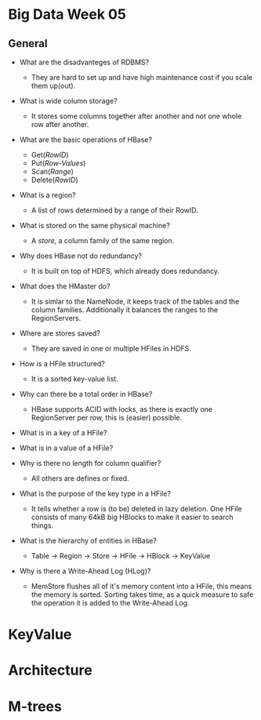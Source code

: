 # Big Data Week 05

## General
- What are the disadvanteges of RDBMS?
	- They are hard to set up and have high maintenance cost if you scale them up(out).
- What is wide column storage?
	- It stores some columns together after another and not one whole row after another.
- What are the basic operations of HBase?
	- Get(*RowID*)
	- Put(*Row-Values*)
	- Scan(*Range*)
	- Delete(*RowID*)
- What is a region?
	- A list of rows determined by a range of their RowID.
- What is stored on the same physical machine?
	- A *store*, a column family of the same region.
- Why does HBase not do redundancy?
	- It is built on top of HDFS, which already does redundancy.
- What does the HMaster do?
	- It is simlar to the NameNode, it keeps track of the tables and the column families. Additionally it balances the ranges to the RegionServers.
- Where are stores saved?
	- They are saved in one or multiple HFiles in HDFS.
- How is a HFile structured?
	- It is a sorted key-value list.
- Why can there be a total order in HBase?
	- HBase supports ACID with locks, as there is exactly one RegionServer per row, this is (easier) possible.
- What is in a key of a HFile?
- What is in a value of a HFile?


- Why is there no length for column qualifier?
	- All others are defines or fixed.
- What is the purpose of the key type in a HFile?
	- It tells whether a row is (to be) deleted in lazy deletion.
One HFile consists of many 64kB big HBlocks to make it easier to search things.
- What is the hierarchy of entities in HBase?
	- Table -> Region -> Store -> HFile -> HBlock -> KeyValue
- Why is there a Write-Ahead Log (HLog)?
	- MemStore flushes all of it's memory content into a HFile, this means the memory is sorted. Sorting takes time, as a quick measure to safe the operation it is added to the Write-Ahead Log.
# KeyValue
# Architecture
# M-trees